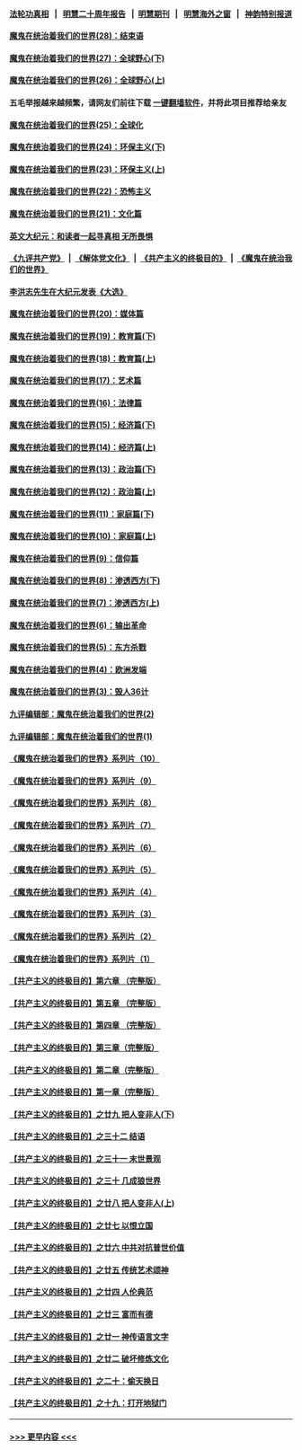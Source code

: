 #### [法轮功真相](https://github.com/gfw-breaker/truth/blob/master/README.md?t=0) &nbsp;&nbsp;|&nbsp;&nbsp; [明慧二十周年报告](https://github.com/gfw-breaker/mh-reports/blob/master/README.md?t=0) &nbsp;&nbsp;|&nbsp;&nbsp;[明慧期刊](https://github.com/gfw-breaker/mh-qikan) &nbsp;&nbsp;|&nbsp;&nbsp; [明慧海外之窗](https://github.com/gfw-breaker/mh-news/blob/master/README.md?t=0) &nbsp;&nbsp;|&nbsp;&nbsp; [神韵特别报道](https://github.com/gfw-breaker/mh-news/blob/master/shenyun.md?t=0)
#### [魔鬼在统治着我们的世界(28)：结束语](../pages/nsc422/n10936246.md?t=07191801) 
#### [魔鬼在统治着我们的世界(27)：全球野心(下)](../pages/nsc422/n10928319.md?t=07191801) 
#### [魔鬼在统治着我们的世界(26)：全球野心(上)](../pages/nsc422/n10900318.md?t=07191801) 
#### 五毛举报越来越频繁，请网友们前往下载 [一键翻墙软件](https://github.com/gfw-breaker/ssr-accounts)，并将此项目推荐给亲友
#### [魔鬼在统治着我们的世界(25)：全球化](../pages/nsc422/n10788205.md?t=07191801) 
#### [魔鬼在统治着我们的世界(24)：环保主义(下)](../pages/nsc422/n10695307.md?t=07191801) 
#### [魔鬼在统治着我们的世界(23)：环保主义(上)](../pages/nsc422/n10688613.md?t=07191801) 
#### [魔鬼在统治着我们的世界(22)：恐怖主义](../pages/nsc422/n10614727.md?t=07191801) 
#### [魔鬼在统治着我们的世界(21)：文化篇](../pages/nsc422/n10597706.md?t=07191801) 
#### [英文大纪元：和读者一起寻真相 无所畏惧](../pages/nsc422/n12542027.md?t=07191801) 
#### [《九评共产党》](https://github.com/begood0513/9ping.md/blob/master/README.md) &nbsp;|&nbsp; [《解体党文化》](../../../../jtdwh.md/blob/master/README.md)  &nbsp;|&nbsp; [《共产主义的终极目的》](../../../../gczydzjmd.md/blob/master/README.md) &nbsp;|&nbsp; [《魔鬼在统治我们的世界》](../../../../mgztzwmdsj.md/blob/master/README.md) 
#### [李洪志先生在大纪元发表《大选》](../pages/nsc422/n12534746.md?t=07191801) 
#### [魔鬼在统治着我们的世界(20)：媒体篇](../pages/nsc422/n10586579.md?t=07191801) 
#### [魔鬼在统治着我们的世界(19)：教育篇(下)](../pages/nsc422/n10564808.md?t=07191801) 
#### [魔鬼在统治着我们的世界(18)：教育篇(上)](../pages/nsc422/n10526970.md?t=07191801) 
#### [魔鬼在统治着我们的世界(17)：艺术篇](../pages/nsc422/n10499093.md?t=07191801) 
#### [魔鬼在统治着我们的世界(16)：法律篇](../pages/nsc422/n10485969.md?t=07191801) 
#### [魔鬼在统治着我们的世界(15)：经济篇(下)](../pages/nsc422/n10469975.md?t=07191801) 
#### [魔鬼在统治着我们的世界(14)：经济篇(上)](../pages/nsc422/n10457370.md?t=07191801) 
#### [魔鬼在统治着我们的世界(13)：政治篇(下)](../pages/nsc422/n10448270.md?t=07191801) 
#### [魔鬼在统治着我们的世界(12)：政治篇(上)](../pages/nsc422/n10444576.md?t=07191801) 
#### [魔鬼在统治着我们的世界(11)：家庭篇(下)](../pages/nsc422/n10440961.md?t=07191801) 
#### [魔鬼在统治着我们的世界(10)：家庭篇(上)](../pages/nsc422/n10435448.md?t=07191801) 
#### [魔鬼在统治着我们的世界(9)：信仰篇](../pages/nsc422/n10432159.md?t=07191801) 
#### [魔鬼在统治着我们的世界(8)：渗透西方(下)](../pages/nsc422/n10429603.md?t=07191801) 
#### [魔鬼在统治着我们的世界(7)：渗透西方(上)](../pages/nsc422/n10426013.md?t=07191801) 
#### [魔鬼在统治着我们的世界(6)：输出革命](../pages/nsc422/n10421536.md?t=07191801) 
#### [魔鬼在统治着我们的世界(5)：东方杀戮](../pages/nsc422/n10417707.md?t=07191801) 
#### [魔鬼在统治着我们的世界(4)：欧洲发端](../pages/nsc422/n10414890.md?t=07191801) 
#### [魔鬼在统治着我们的世界(3)：毁人36计](../pages/nsc422/n10411583.md?t=07191801) 
#### [九评编辑部：魔鬼在统治着我们的世界(2)](../pages/nsc422/n10410036.md?t=07191801) 
#### [九评编辑部：魔鬼在统治着我们的世界(1)](../pages/nsc422/n10406825.md?t=07191801) 
#### [《魔鬼在统治着我们的世界》系列片（10）](../pages/nsc422/n12292670.md?t=07191801) 
#### [《魔鬼在统治着我们的世界》系列片（9）](../pages/nsc422/n12290859.md?t=07191801) 
#### [《魔鬼在统治着我们的世界》系列片（8）](../pages/nsc422/n12287445.md?t=07191801) 
#### [《魔鬼在统治着我们的世界》系列片（7）](../pages/nsc422/n12283425.md?t=07191801) 
#### [《魔鬼在统治着我们的世界》系列片（6）](../pages/nsc422/n12282314.md?t=07191801) 
#### [《魔鬼在统治着我们的世界》系列片（5）](../pages/nsc422/n12281419.md?t=07191801) 
#### [《魔鬼在统治着我们的世界》系列片（4）](../pages/nsc422/n12274024.md?t=07191801) 
#### [《魔鬼在统治着我们的世界》系列片（3）](../pages/nsc422/n12271322.md?t=07191801) 
#### [《魔鬼在统治着我们的世界》系列片（2）](../pages/nsc422/n12269049.md?t=07191801) 
#### [《魔鬼在统治着我们的世界》系列片（1）](../pages/nsc422/n12267575.md?t=07191801) 
#### [【共产主义的终极目的】第六章 （完整版）](../pages/nsc422/n11428913.md?t=07191801) 
#### [【共产主义的终极目的】第五章 （完整版）](../pages/nsc422/n11428912.md?t=07191801) 
#### [【共产主义的终极目的】第四章 （完整版）](../pages/nsc422/n11428907.md?t=07191801) 
#### [【共产主义的终极目的】第三章（完整版）](../pages/nsc422/n11428848.md?t=07191801) 
#### [【共产主义的终极目的】第二章（完整版）](../pages/nsc422/n11428831.md?t=07191801) 
#### [【共产主义的终极目的】第一章（完整版）](../pages/nsc422/n11417651.md?t=07191801) 
#### [【共产主义的终极目的】之廿九 把人变非人(下)](../pages/nsc422/n11344140.md?t=07191801) 
#### [【共产主义的终极目的】之三十二 结语](../pages/nsc422/n11360535.md?t=07191801) 
#### [【共产主义的终极目的】之三十一 末世景观](../pages/nsc422/n11351129.md?t=07191801) 
#### [【共产主义的终极目的】之三十 几成狼世界](../pages/nsc422/n11348280.md?t=07191801) 
#### [【共产主义的终极目的】之廿八 把人变非人(上)](../pages/nsc422/n11340492.md?t=07191801) 
#### [【共产主义的终极目的】之廿七 以恨立国](../pages/nsc422/n11336944.md?t=07191801) 
#### [【共产主义的终极目的】之廿六 中共对抗普世价值](../pages/nsc422/n11324785.md?t=07191801) 
#### [【共产主义的终极目的】之廿五 传统艺术颂神](../pages/nsc422/n11296396.md?t=07191801) 
#### [【共产主义的终极目的】之廿四 人伦典范](../pages/nsc422/n11296397.md?t=07191801) 
#### [【共产主义的终极目的】之廿三 富而有德](../pages/nsc422/n11283598.md?t=07191801) 
#### [【共产主义的终极目的】之廿一 神传语言文字](../pages/nsc422/n11263265.md?t=07191801) 
#### [【共产主义的终极目的】之廿二 破坏修炼文化](../pages/nsc422/n11245728.md?t=07191801) 
#### [【共产主义的终极目的】之二十：偷天换日](../pages/nsc422/n11238846.md?t=07191801) 
#### [【共产主义的终极目的】之十九：打开地狱门](../pages/nsc422/n11206376.md?t=07191801) 

----
#### [ >>> 更早内容 <<< ](../indexes/nsc422-earlier.md)
